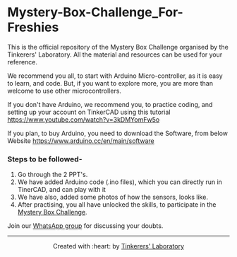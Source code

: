 # Mystery-Box-Challenge_For-Freshies
This is the official repository of the Mystery Box Challenge organised by the Tinkerers' Laboratory. All the material and resources can be used for your reference.

We recommend you all, to start with Arduino Micro-controller, as it is easy to learn, and code. But, if you want to explore more, you are more than welcome to use other microcontrollers.

If you don't have Arduino, we recommend you, to practice coding, and setting up your account on TinkerCAD using this tutorial <br>
https://www.youtube.com/watch?v=3kDMYomFw5o

If you plan, to buy Arduino, you need to download the Software, from below Website
https://www.arduino.cc/en/main/software

### Steps to be followed-
1. Go through the 2 PPT's.
2. We have added Arduino code (.ino files), which you can directly run in TinerCAD, and can play with it
3. We have also, added some photos of how the sensors, looks like.
4. After practising, you all have unlocked the skills, to participate in the [Mystery Box Challenge](https://docs.google.com/document/d/1b1nE6t7oxXSyu1lr7PiWFSRvwqNmygm4GKN123kOme8/edit).



Join our [WhatsApp group](https://chat.whatsapp.com/Cdz5kd7npcg0lsmDHp5II5) for discussing your doubts.

***

<p align="center">Created with :heart: by <a href="https://www.tinkerers-lab.org/">Tinkerers' Laboratory</a></p>
